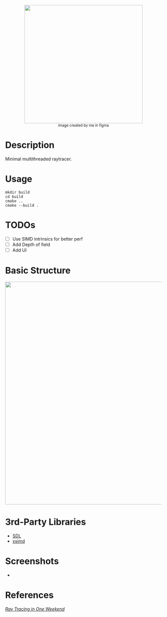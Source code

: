 

<p align="center">
  <img src="https://github.com/user-attachments/assets/d69898d0-3f02-4657-8210-a4103aa94596" width="380px"/>
  <br/>
  <sub>image created by me in figma</sub>
</p>

# Description
Minimal multithreaded raytracer.

# Usage
```
mkdir build
cd build
cmake ..
cmake --build .
```

# TODOs
- [ ] Use SIMD intrinsics for better perf
- [ ] Add Depth of field
- [ ] Add UI
# Basic Structure

<p align="center">
  <img src="https://github.com/user-attachments/assets/344febe7-6bdc-481a-aea1-4a0eb7cfd6b0" width="716px"/>
</p>

# 3rd-Party Libraries
- [SDL]([https://github.com/libsdl-org/SDL)
- [xsimd](https://github.com/xtensor-stack/xsimd)
# Screenshots
-
# References
[_Ray Tracing in One Weekend_](https://raytracing.github.io/books/RayTracingInOneWeekend.html)

